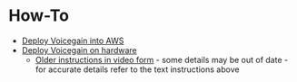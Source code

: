 # How-To

* [Deploy Voicegain into AWS](./edge-on-aws/deploy-voicegain-into-aws.md)
* [Deploy Voicegain on hardware](./edge-on-hardware/Edge_Deploy.md)
  * [Older instructions in video form](https://www.voicegain.ai/post/video-demo-of-edge-deployment) - some details may be out of date - for accurate details refer to the text instructions above